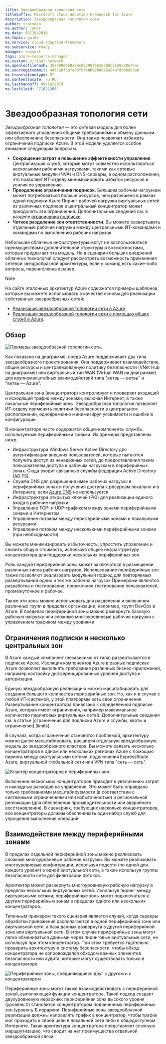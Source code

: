 ```yaml
---
title: Звездообразная топология сети
titleSuffix: Microsoft Cloud Adoption Framework for Azure
description: Звездообразная топология сети
author: tracsman
ms.author: jonor
ms.date: 05/10/2019
ms.topic: guide
ms.service: cloud-adoption-framework
ms.subservice: ready
manager: rossort
tags: azure-resource-manager
ms.custom: virtual-network
ms.openlocfilehash: 35750064b0a88c65796f662d20dc51e9a38e77ac
ms.sourcegitcommit: 443c28f3afeedfbfe8b9980875a54afdbebd83a8
ms.translationtype: MT
ms.contentlocale: ru-RU
ms.lasthandoff: 09/16/2019
ms.locfileid: "71022383"
---
```

# <a name="hub-and-spoke-network-topology"></a>Звездообразная топология сети

*Звездообразная топология* — это сетевая модель для более эффективного управления общими требованиями к обмену данными или обеспечению безопасности. Она также позволяет избежать ограничений подписки Azure. В этой модели уделяется особое внимание следующим вопросам.

- **Сокращение затрат и повышение эффективности управления**. Централизация служб, которые могут совместно использоваться несколькими рабочими нагрузками, такими как сетевые виртуальные модули (NVA) и DNS-серверы, в одном расположении, что позволяет ИТ-отделу минимизировать избыток ресурсов и усилия по управлению.
- **Преодоление ограничения подписок**. Большим рабочим нагрузкам может потребоваться больше ресурсов, чем разрешено в рамках одной подписки Azure Пиринг рабочей нагрузки виртуальных сетей из различных подписок в центральный концентратор может преодолеть эти ограничения. Дополнительные сведения см. в разделе [ограничения подписки](https://docs.microsoft.com/azure/azure-subscription-service-limits).
- **Четкое разделение зон ответственности**. Вы можете развертывать отдельные рабочие нагрузки между центральными ИТ-командами и командами по выполнению рабочих нагрузок.

Небольшие облачные инфраструктуры могут не воспользоваться преимуществами дополнительной структуры и возможностями, которые предлагает эта модель. Но в сценарии больших внедрений облачных технологий следует рассмотреть возможность применения сетевой звездообразной архитектуры, если у команд есть какие-либо вопросы, перечисленные ранее.

> [!NOTE]
> На сайте эталонных архитектур Azure содержатся примеры шаблонов, которые вы можете использовать в качестве основы для реализации собственных звездообразных сетей:
>
> - [Реализация звездообразной топологии сети в Azure](https://docs.microsoft.com/azure/architecture/reference-architectures/hybrid-networking/hub-spoke).
> - [Реализация звездообразной топологии сети с помощью общих служб в Azure](https://docs.microsoft.com/azure/architecture/reference-architectures/hybrid-networking/shared-services).

## <a name="overview"></a>Обзор

![Примеры звездообразной топологии сети][1].

Как показано на диаграмме, среда Azure поддерживает два типа звездообразного проектирования. Она поддерживает взаимодействие, общие ресурсы и централизованную политику безопасности (VNet Hub на диаграмме) или виртуальный тип WAN (Virtual WAN на диаграмме) для крупномасштабных взаимодействий типа "ветвь — ветвь" и "ветвь — Azure".

Центральная зона (концентратор) контролирует и проверяет входящий и исходящий трафик между зонами, включая Интернет, а также локальные периферийные зоны. Звездообразная топология позволяет ИТ-отделу применять политики безопасности в центральном расположении, одновременно минимизируя уязвимости и ошибки в конфигурации.

В концентраторе часто содержатся общие компоненты службы, используемые периферийными зонами. Их примеры представлены ниже.

- Инфраструктура Windows Server Active Directory для аутентификации внешних пользователей, которые пытаются получить доступ из ненадежных сетей, до предоставления таким пользователям доступа к рабочим нагрузкам в периферийных зонах. Сюда входят связанные службы федерации Active Directory (AD FS).
- Служба DNS для разрешения имен рабочих нагрузок в периферийных зонах и получения доступа к ресурсам локально и в Интернете, если [Azure DNS](https://docs.microsoft.com/azure/dns/dns-overview) не используется.
- Инфраструктура открытых ключей (PKI) для реализации единого входа в рабочие нагрузки.
- Управление TCP- и UDP-трафиком между зонами периферийными зонами и Интернетом.
- Управление потоком между периферийными зонами и локальными ресурсами.
- Управление потоком между несколькими периферийными зонами (при необходимости).

Вы можете минимизировать избыточность, упростить управление и снизить общую стоимость, используя общую инфраструктуру концентратора для поддержки нескольких периферийных зон.

Роль каждой периферийной зоны может заключаться в размещении различных типов рабочих нагрузок. Использование периферийных зон также позволяют реализовать модульный подход для повторяемых развертываний одних и тех же рабочих нагрузок Примерами являются разработка и тестирование, приемочное тестирование пользователей, промежуточное и рабочее.

Также эти зоны можно использовать для разделения и включения различных групп в пределах организации, например, групп DevOps в Azure. В пределах периферийной зоны можно развернуть базовую рабочую нагрузку или сложные многоуровневые рабочие нагрузки с управлением трафиком между уровнями.

## <a name="subscription-limits-and-multiple-hubs"></a>Ограничения подписки и несколько центральных зон

В Azure каждый компонент (независимо от типа) развертывается в подписке Azure. Изоляция компонентов Azure в разных подписках Azure позволяет выполнять требования различных бизнес-приложений, например настройку дифференцированных уровней доступа и авторизации.

Единую звездообразную реализацию можно масштабировать для создания большого количества периферийных зон. Но, как и в случае с любой ИТ-системой, у этой платформы есть свои ограничения. Развертывание концентратора привязано к определенной подписке Azure, которая имеет ограничения, например максимальное количество пиринговых виртуальных сетей. Дополнительные сведения см. в статье [ограничения для подписки Azure и службы, квоты и ограничения] [limits].

В случаях, когда ограничения становятся проблемой, архитектуру можно далее масштабировать, расширяя отдельную звездообразную модель до звездообразного кластера. Вы можете связать несколько концентраторов в одном или нескольких регионах Azure с помощью пиринга между виртуальными сетями, подключения ExpressRoute Azure, виртуальной глобальной сети или VPN типа "сеть — сеть".

![Кластер концентраторов и периферийных зон][2]

Включение нескольких концентраторов приводит к увеличению затрат и накладных расходов на управление. Это может быть оправдано только требованиями масштабируемости (в соответствии с системными ограничениями или избыточностью) и региональной репликации (для обеспечения производительности или аварийного восстановления). В сценариях, требующих несколько концентраторов, все концентраторы должны обеспечивать один набор служб для упрощения выполнения операций.

## <a name="interconnection-between-spokes"></a>Взаимодействие между периферийными зонами

В пределах отдельной периферийной зоны можно реализовать сложные многоуровневые рабочие нагрузки. Вы можете реализовать многоуровневые конфигурации, используя подсети (по одной для каждого уровня) в одной виртуальной сети, а также используя группы безопасности сети для фильтрации потоков.

Архитектор может развернуть многоуровневую рабочую нагрузку в пределах нескольких виртуальных сетей. Используя пиринг между виртуальными сетями, периферийные зоны могут подключаться к другим периферийным зонам в пределах одного или нескольких концентраторов.

Типичным примером такого сценария является случай, когда серверы обработки приложения располагаются в одной периферийной зоне или виртуальной сети, а база данных развернута в другой периферийной зоне или виртуальной сети. В этом случае периферийные зоны могут легко обмениваться данными через пиринговые виртуальные сети, не используя при этом концентратор. При этом требуется тщательно проверить архитектуру и систему безопасности, чтобы обход концентратора не сопровождался обходом важных элементов безопасности или аудита, которые могут существовать только в концентраторе.

![Периферийные зоны, соединяющиеся друг с другом и с концентратором][3]

Периферийные зоны могут также взаимодействовать с периферийной зоной, выполняющей функции концентратора. Такой подход создает двухуровневую иерархию: периферийная зона высокого уровня (уровень 0) становится концентратором подчиненных периферийных зон (уровень 1) иерархии. Периферийные зоны звездообразной реализации должны направлять трафик в концентратор, чтобы трафик мог проходить к своей цели в локальной сети либо в общедоступном Интернете. Такая архитектура концентратора представляет сложную маршрутизацию, что сводит на нет преимущества отдельной звездообразной связи.

<!-- images -->

[0]: ../../_images/azure-best-practices/network-redundant-equipment.png "Примеры перекрытия компонента"
[1]: ../../_images/azure-best-practices/network-hub-spoke-high-level.png "Подробный пример звездообразной топологии"
[2]: ../../_images/azure-best-practices/network-hub-spokes-cluster.png "Кластер концентраторов и периферийных зон"
[3]: ../../_images/azure-best-practices/network-spoke-to-spoke.png "Связь между периферийными зонами"
[4]: ../../_images/azure-best-practices/network-hub-spoke-block-level-diagram.png "Диаграмма концентратора и периферийной зоны уровня блока"
[5]: ../../_images/azure-best-practices/network-users-groups-subscriptions.png "Пользователи, группы, подписки и проекты"
[6]: ../../_images/azure-best-practices/network-infrastructure-high-level.png "Высокоуровневая схема инфраструктуры"
[7]: ../../_images/azure-best-practices/network-high-level-perimeter-networks.png "Высокоуровневая схема инфраструктуры"
[8]: ../../_images/azure-best-practices/network-vnet-peering-perimeter-networks.png "Пиринг между виртуальными сетями и сетями периметра"
[9]: ../../_images/azure-best-practices/network-high-level-diagram-monitoring.png "Общая схема для мониторинга"
[10]: ../../_images/azure-best-practices/network-high-level-workloads.png "Общая схема для рабочих нагрузок"

<!-- links -->

[PrivateDNS]: https://docs.microsoft.com/azure/dns/private-dns-overview
[VNetPeering]: https://docs.microsoft.com/azure/virtual-network/virtual-network-peering-overview
[user-defined-routes]: https://docs.microsoft.com/azure/virtual-network/virtual-networks-udr-overview
[RBAC]: https://docs.microsoft.com/azure/role-based-access-control/overview
[azure-ad]: https://docs.microsoft.com/azure/active-directory/active-directory-whatis
[VPN]: https://docs.microsoft.com/azure/vpn-gateway/vpn-gateway-about-vpngateways
[ExR]: https://docs.microsoft.com/azure/expressroute/expressroute-introduction
[ExRD]: https://docs.microsoft.com/azure/expressroute/expressroute-erdirect-about
[vWAN]: https://docs.microsoft.com/azure/virtual-wan/virtual-wan-about
[NVA]: https://docs.microsoft.com/azure/architecture/reference-architectures/dmz/nva-ha
[AzFW]: https://docs.microsoft.com/azure/firewall/overview
[SubMgmt]: ../../reference/azure-scaffold.md
[RGMgmt]: https://docs.microsoft.com/azure/azure-resource-manager/resource-group-overview
[DMZ]: https://docs.microsoft.com/azure/best-practices-network-security
[ALB]: https://docs.microsoft.com/azure/load-balancer/load-balancer-overview
[PIP]: https://docs.microsoft.com/azure/virtual-network/resource-groups-networking#public-ip-address
[AFD]: https://docs.microsoft.com/azure/frontdoor/front-door-overview
[AppGW]: https://docs.microsoft.com/azure/application-gateway/application-gateway-introduction
[WAF]: https://docs.microsoft.com/azure/application-gateway/application-gateway-web-application-firewall-overview
[Monitor]: https://docs.microsoft.com/azure/monitoring-and-diagnostics/
[ActLog]: https://docs.microsoft.com/azure/monitoring-and-diagnostics/monitoring-overview-activity-logs
[DiagLog]: https://docs.microsoft.com/azure/monitoring-and-diagnostics/monitoring-overview-of-diagnostic-logs
[nsg-log]: https://docs.microsoft.com/azure/virtual-network/virtual-network-nsg-manage-log
[OMS]: https://docs.microsoft.com/azure/operations-management-suite/operations-management-suite-overview
[NPM]: https://docs.microsoft.com/azure/log-analytics/log-analytics-network-performance-monitor
[NetWatch]: https://docs.microsoft.com/azure/network-watcher/network-watcher-monitoring-overview
[WebApps]: https://docs.microsoft.com/azure/app-service/
[HDI]: https://docs.microsoft.com/azure/hdinsight/hdinsight-hadoop-introduction
[EventHubs]: https://docs.microsoft.com/azure/event-hubs/event-hubs-what-is-event-hubs
[ServiceBus]: https://docs.microsoft.com/azure/service-bus-messaging/service-bus-messaging-overview
[traffic-manager]: https://docs.microsoft.com/azure/traffic-manager/traffic-manager-overview
